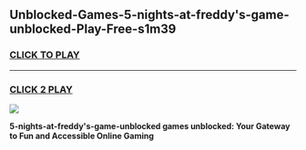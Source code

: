 
## Unblocked-Games-5-nights-at-freddy's-game-unblocked-Play-Free-s1m39
<h3>
<a href="https://premium76.site?title=5-nights-at-freddy's-game-unblocked&ref=17A">CLICK TO PLAY</a></h3>
<hr>

<h3>
<a href="https://premium76.site?title=5-nights-at-freddy's-game-unblocked&ref=17A">CLICK 2 PLAY</a>
  
</h3>

<a href="https://premium76.site?title=5-nights-at-freddy's-game-unblocked&ref=17A"><img src="https://clearcache.store/games.png"></a>


**5-nights-at-freddy's-game-unblocked games unblocked: Your Gateway to Fun and Accessible Online Gaming**
